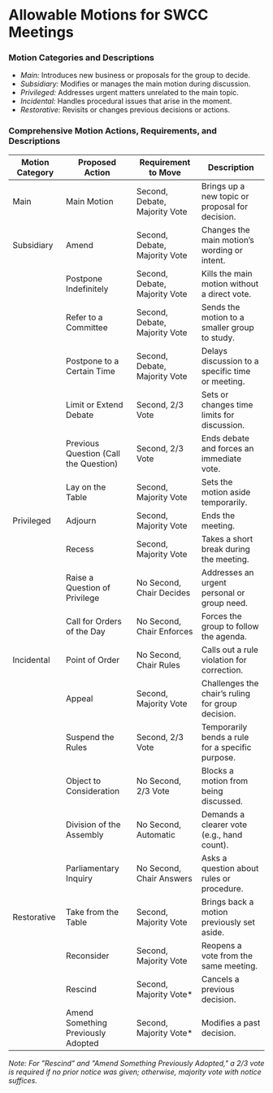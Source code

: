 # Allowable Motions for SWCC Meetings

### Motion Categories and Descriptions
- *Main:* Introduces new business or proposals for the group to decide.
- *Subsidiary:* Modifies or manages the main motion during discussion.
- *Privileged:* Addresses urgent matters unrelated to the main topic.
- *Incidental:* Handles procedural issues that arise in the moment.
- *Restorative:* Revisits or changes previous decisions or actions.

### Comprehensive Motion Actions, Requirements, and Descriptions
| Motion Category             | Proposed Action                         | Requirement to Move           | Description                                           |
|-----------------------------|-----------------------------------------|-------------------------------|-------------------------------------------------------|
| Main                        | Main Motion                            | Second, Debate, Majority Vote | Brings up a new topic or proposal for decision.       |
| Subsidiary                  | Amend                                  | Second, Debate, Majority Vote | Changes the main motion’s wording or intent.          |
|                             | Postpone Indefinitely                  | Second, Debate, Majority Vote | Kills the main motion without a direct vote.          |
|                             | Refer to a Committee                   | Second, Debate, Majority Vote | Sends the motion to a smaller group to study.         |
|                             | Postpone to a Certain Time             | Second, Debate, Majority Vote | Delays discussion to a specific time or meeting.      |
|                             | Limit or Extend Debate                 | Second, 2/3 Vote              | Sets or changes time limits for discussion.           |
|                             | Previous Question (Call the Question)  | Second, 2/3 Vote              | Ends debate and forces an immediate vote.             |
|                             | Lay on the Table                       | Second, Majority Vote         | Sets the motion aside temporarily.                    |
| Privileged                  | Adjourn                                | Second, Majority Vote         | Ends the meeting.                                     |
|                             | Recess                                 | Second, Majority Vote         | Takes a short break during the meeting.               |
|                             | Raise a Question of Privilege          | No Second, Chair Decides      | Addresses an urgent personal or group need.           |
|                             | Call for Orders of the Day             | No Second, Chair Enforces     | Forces the group to follow the agenda.                |
| Incidental                  | Point of Order                         | No Second, Chair Rules        | Calls out a rule violation for correction.            |
|                             | Appeal                                 | Second, Majority Vote         | Challenges the chair’s ruling for group decision.     |
|                             | Suspend the Rules                      | Second, 2/3 Vote              | Temporarily bends a rule for a specific purpose.      |
|                             | Object to Consideration                | No Second, 2/3 Vote           | Blocks a motion from being discussed.                 |
|                             | Division of the Assembly               | No Second, Automatic          | Demands a clearer vote (e.g., hand count).            |
|                             | Parliamentary Inquiry                  | No Second, Chair Answers      | Asks a question about rules or procedure.             |
| Restorative                 | Take from the Table                    | Second, Majority Vote         | Brings back a motion previously set aside.            |
|                             | Reconsider                             | Second, Majority Vote         | Reopens a vote from the same meeting.                 |
|                             | Rescind                                | Second, Majority Vote*        | Cancels a previous decision.                          |
|                             | Amend Something Previously Adopted    | Second, Majority Vote*        | Modifies a past decision.                             |

*Note: For "Rescind" and "Amend Something Previously Adopted," a 2/3 vote is required if no prior notice was given; otherwise, majority vote with notice suffices.*
